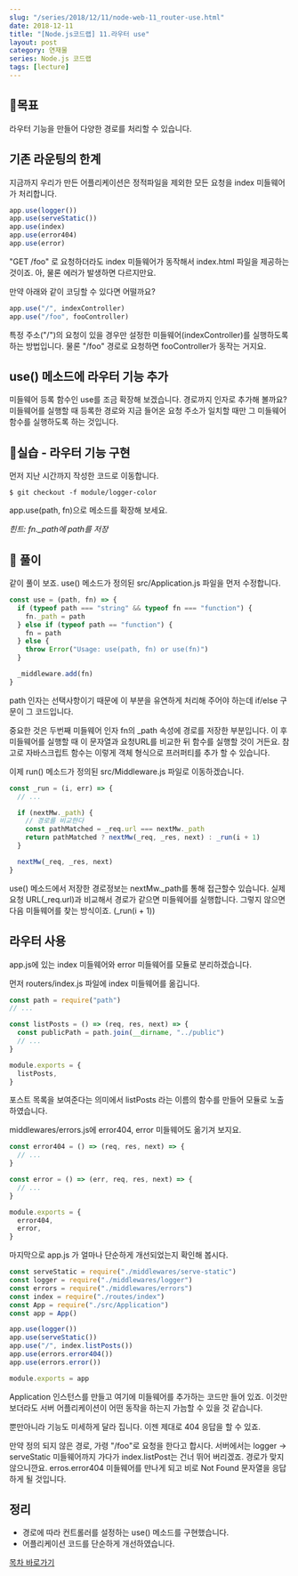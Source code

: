 ```yaml
---
slug: "/series/2018/12/11/node-web-11_router-use.html"
date: 2018-12-11
title: "[Node.js코드랩] 11.라우터 use"
layout: post
category: 연재물
series: Node.js 코드랩
tags: [lecture]
---
```


## 🌳목표

라우터 기능을 만들어 다양한 경로를 처리할 수 있습니다.

## 기존 라운팅의 한계

지금까지 우리가 만든 어플리케이션은 정적파일을 제외한 모든 요청을 index 미들웨어가 처리합니다.

```js
app.use(logger())
app.use(serveStatic())
app.use(index)
app.use(error404)
app.use(error)
```

"GET /foo" 로 요청하더라도 index 미들웨어가 동작해서 index.html 파일을 제공하는 것이죠. 아, 물론 에러가 발생하면 다르지만요.

만약 아래와 같이 코딩할 수 있다면 어떨까요?

```js
app.use("/", indexController)
app.use("/foo", fooController)
```

특정 주소("/")의 요청이 있을 경우만 설정한 미들웨어(indexController)를 실행하도록 하는 방법입니다. 물론 "/foo" 경로로 요청하면 fooController가 동작는 거지요.

## use() 메소드에 라우터 기능 추가

미들웨어 등록 함수인 use를 조금 확장해 보겠습니다.
경로까지 인자로 추가해 볼까요?
미들웨어를 실행할 때 등록한 경로와 지금 들어온 요청 주소가 일치할 때만 그 미들웨어 함수를 실행하도록 하는 것입니다.

## 🐤실습 - 라우터 기능 구현

먼저 지난 시간까지 작성한 코드로 이동합니다.

```
$ git checkout -f module/logger-color
```

app.use(path, fn)으로 메소드를 확장해 보세요.

_힌트: fn.\_path에 path를 저장_

## 🐤 풀이

같이 풀이 보죠. use() 메소드가 정의된 src/Application.js 파일을 먼저 수정합니다.

```js
const use = (path, fn) => {
  if (typeof path === "string" && typeof fn === "function") {
    fn._path = path
  } else if (typeof path == "function") {
    fn = path
  } else {
    throw Error("Usage: use(path, fn) or use(fn)")
  }

  _middleware.add(fn)
}
```

path 인자는 선택사항이기 때문에 이 부분을 유연하게 처리해 주어야 하는데 if/else 구문이 그 코드입니다.

중요한 것은 두번째 미들웨어 인자 fn의 \_path 속성에 경로를 저장한 부분입니다.
이 후 미들웨어를 실행할 때 이 문자열과 요청URL를 비교한 뒤 함수를 실행할 것이 거든요.
참고로 자바스크립트 함수는 이렇게 객체 형식으로 프러퍼티를 추가 할 수 있습니다.

이제 run() 메소드가 정의된 src/Middleware.js 파일로 이동하겠습니다.

```js
const _run = (i, err) => {
  // ...

  if (nextMw._path) {
    // 경로를 비교한다
    const pathMatched = _req.url === nextMw._path
    return pathMatched ? nextMw(_req, _res, next) : _run(i + 1)
  }

  nextMw(_req, _res, next)
}
```

use() 메소드에서 저장한 경로정보는 nextMw.\_path를 통해 접근할수 있습니다.
실제 요청 URL(\_req.url)과 비교해서 경로가 같으면 미들웨어를 실행합니다.
그렇지 않으면 다음 미들웨어를 찾는 방식이죠. (\_run(i + 1))

## 라우터 사용

app.js에 있는 index 미들웨어와 error 미들웨어를 모듈로 분리하겠습니다.

먼저 routers/index.js 파일에 index 미들웨어를 옮깁니다.

```js
const path = require("path")
// ...

const listPosts = () => (req, res, next) => {
  const publicPath = path.join(__dirname, "../public")
  // ...
}

module.exports = {
  listPosts,
}
```

포스트 목록을 보여준다는 의미에서 listPosts 라는 이름의 함수를 만들어 모듈로 노출하였습니다.

middlewares/errors.js에 error404, error 미들웨어도 옮기겨 보지요.

```js
const error404 = () => (req, res, next) => {
  // ...
}

const error = () => (err, req, res, next) => {
  // ...
}

module.exports = {
  error404,
  error,
}
```

마지막으로 app.js 가 얼마나 단순하게 개선되었는지 확인해 봅시다.

```js
const serveStatic = require("./middlewares/serve-static")
const logger = require("./middlewares/logger")
const errors = require("./middlewares/errors")
const index = require("./routes/index")
const App = require("./src/Application")
const app = App()

app.use(logger())
app.use(serveStatic())
app.use("/", index.listPosts())
app.use(errors.error404())
app.use(errors.error())

module.exports = app
```

Application 인스턴스를 만들고 여기에 미들웨어를 추가하는 코드만 들어 있죠.
이것만 보더라도 서버 어플리케이션이 어떤 동작을 하는지 가늠할 수 있을 것 같습니다.

뿐만아니라 기능도 미세하게 달라 집니다. 이젠 제대로 404 응답을 할 수 있죠.

만약 정의 되지 않은 경로, 가령 "/foo"로 요청을 한다고 합시다.
서버에서는 logger -> serveStatic 미들웨어까지 가다가 index.listPost는 건너 뛰어 버리겠죠. 경로가 맞지 않으니깐요. erros.error404 미들웨어를 만나게 되고 비로 Not Found 문자열을 응답하게 될 것입니다.

## 정리

- 경로에 따라 컨트롤러를 설정하는 use() 메소드를 구현했습니다.
- 어플리케이션 코드를 단순하게 개선하였습니다.

[목차 바로가기](/series/2018/12/01/node-web-0_index.html)
